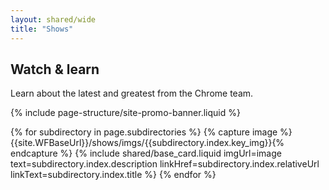 ```yaml
---
layout: shared/wide
title: "Shows"
---
```


<div class="wf-subheading">
  <div class="page-content">
    <h2>Watch &amp; learn</h2>
    <p class="mdl-typography--font-light">
      Learn about the latest and greatest from the Chrome team.
    </p>
  </div>
</div>

{% include page-structure/site-promo-banner.liquid %}

<div class="page-content">
  <div class="mdl-grid">
    {% for subdirectory in page.subdirectories %}
      {% capture image %}{{site.WFBaseUrl}}/shows/imgs/{{subdirectory.index.key_img}}{% endcapture %}
      {% include shared/base_card.liquid imgUrl=image text=subdirectory.index.description linkHref=subdirectory.index.relativeUrl linkText=subdirectory.index.title %}
    {% endfor %}
  </div>
</div>
